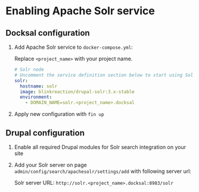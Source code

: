 # Enabling Apache Solr service

## Docksal configuration

1. Add Apache Solr service to `docker-compose.yml`:

    Replace `<project_name>` with your project name.

    ```yml
    # Solr node
    # Uncomment the service definition section below to start using Solr.
    solr:
      hostname: solr
      image: blinkreaction/drupal-solr:3.x-stable
      environment:
        - DOMAIN_NAME=solr.<project_name>.docksal
    ```

2. Apply new configuration with `fin up`

## Drupal configuration

1. Enable all required Drupal modules for Solr search integration on your site  

2. Add your Solr server on page `admin/config/search/apachesolr/settings/add` with following server url: 

    Solr server URL: `http://solr.<project_name>.docksal:8983/solr`
